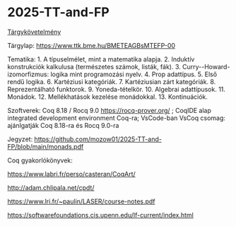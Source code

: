 # 2025-TT-and-FP

[Tárgykövetelmény](https://github.com/mozow01/2025-TT-and-FP/blob/main/2025_t%C3%ADpuselm%C3%A9let.pdf)

Tárgylap: https://www.ttk.bme.hu/BMETEAGBsMTEFP-00

Tematika: 1. A típuselmélet, mint a matematika alapja. 2. Induktív konstrukciók kalkulusa (természetes számok, listák, fák). 3. Curry--Howard-izomorfizmus: logika mint programozási nyelv. 4. Prop adattípus. 5. Első rendű logika. 6. Kartéziusi kategóriák. 7. Kartéziusian zárt kategóriák. 8. Reprezentálható funktorok. 9. Yoneda-tételkör. 10. Algebrai adattípusok. 11. Monádok. 12. Mellékhatások kezelése monádokkal. 13. Kontinuációk. 

Szoftverek: Coq 8.18 / Rocq 9.0 https://rocq-prover.org/ ; CoqIDE alap integrated development environment Coq-ra; VsCode-ban VsCoq csomag: ajánlgatják Coq 8.18-ra és Rocq 9.0-ra

Jegyzet: https://github.com/mozow01/2025-TT-and-FP/blob/main/monads.pdf

Coq gyakorlókönyvek:

https://www.labri.fr/perso/casteran/CoqArt/

http://adam.chlipala.net/cpdt/

https://www.lri.fr/~paulin/LASER/course-notes.pdf

https://softwarefoundations.cis.upenn.edu/lf-current/index.html



